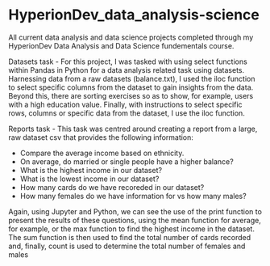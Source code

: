 # HyperionDev_data_analysis-science
All current data analysis and data science projects completed through my HyperionDev Data Analysis and Data Science fundementals course.

Datasets task - For this project, I was tasked with using select functions within Pandas in Python for a data analysis related task using datasets. 
Harnessing data from a raw datasets (balance.txt), I used the iloc function to select specific columns from the dataset to gain insights from the data. Beyond this, there are sorting exercises so as to show, for example, users with a high education value. Finally, with instructions to select specific rows, columns or specific data from the dataset, I use the iloc function.

Reports task - This task was centred around creating a report from a large, raw dataset csv that provides the following information:
- Compare the average income based on ethnicity.
- On average, do married or single people have a higher balance?
- What is the highest income in our dataset?
- What is the lowest income in our dataset?
- How many cards do we have recoreded in our dataset?
- How many females do we have information for vs how many males?

Again, using Jupyter and Python, we can see the use of the print function to present the results of these questions, using the mean function for average, for example, or the max function to find the highest income in the dataset. The sum function is then used to find the total number of cards recorded and, finally, count is used to determine the total number of females and males
